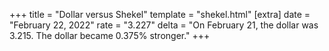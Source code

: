 +++
title = "Dollar versus Shekel"
template = "shekel.html"
[extra]
date = "February 22, 2022"
rate = "3.227"
delta = "On February 21, the dollar was 3.215. The dollar became 0.375% stronger."
+++

